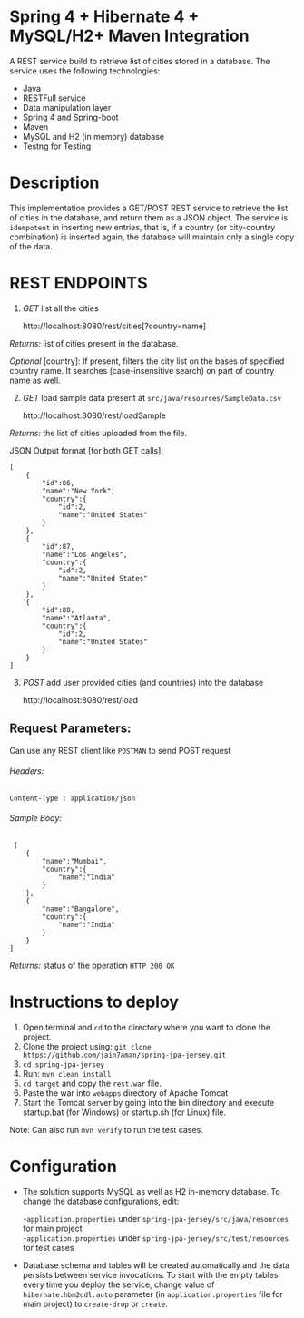 # Spring 4 + Hibernate 4 + MySQL/H2+ Maven Integration
A REST service build to retrieve list of cities stored in a database. The service uses the following technologies: 

- Java
- RESTFull service
- Data manipulation layer
- Spring 4 and Spring-boot
- Maven
- MySQL and H2 (in memory) database 
- Testng for Testing

# Description
This implementation provides a GET/POST REST service to retrieve the list of cities in the database, and return them as a JSON object. 
The service is `idempotent` in inserting new entries, that is, if a country (or city-country combination) is inserted again, the database will maintain only a single copy of the data.

# REST ENDPOINTS

 1. *GET* list all the cities

 	http://localhost:8080/rest/cities[?country=name]

 
 *Returns:* list of cities present in the database. 

 *Optional* [country]: If present, filters the city list on the bases of specified country name. It searches (case-insensitive search) on part of country name as well.

 2. *GET* load sample data present at `src/java/resources/SampleData.csv`

 	http://localhost:8080/rest/loadSample

 *Returns:* the list of cities uploaded from the file.

 JSON Output format [for both GET calls]:


    [
        {
            "id":86,
            "name":"New York",
            "country":{
                "id":2,
                "name":"United States"
            }
        },
        {
            "id":87,
            "name":"Los Angeles",
            "country":{
                "id":2,
                "name":"United States"
            }
        },
        {
            "id":88,
            "name":"Atlanta",
            "country":{
                "id":2,
                "name":"United States"
            }
        }
    ]

3. *POST* add user provided cities (and countries) into the database
 
 	http://localhost:8080/rest/load
 
 ## Request Parameters:
 Can use any REST client like `POSTMAN` to send POST request

 ###### Headers: 

 	Content-Type : application/json

 ###### Sample Body:

     [
        {
            "name":"Mumbai",
            "country":{
                "name":"India"
            }
        },
        {
            "name":"Bangalore",
            "country":{
                "name":"India"
            }
        }
    ]

 *Returns:* status of the operation `HTTP 200 OK`


# Instructions to deploy
1. Open terminal and `cd` to the directory where you want to clone the project.
2. Clone the project using:
	`git clone https://github.com/jain7aman/spring-jpa-jersey.git`
3. `cd spring-jpa-jersey` 
4. Run:
	`mvn clean install`
5. `cd target` and copy the `rest.war` file.
6. Paste the war into `webapps` directory of Apache Tomcat
7. Start the Tomcat server by going into the bin directory and execute startup.bat (for Windows) or startup.sh (for Linux) file.

Note: Can also run `mvn verify` to run the test cases.

# Configuration
- The solution supports MySQL as well as H2 in-memory database. To change the database configurations, edit:

	-`application.properties` under `spring-jpa-jersey/src/java/resources` for main project <br />
	-`application.properties` under `spring-jpa-jersey/src/test/resources` for test cases

- Database schema and tables will be created automatically and the data persists between service invocations. To start with the empty tables every time you deploy the service, change value of `hibernate.hbm2ddl.auto` parameter (in `application.properties` file for main project) to `create-drop` or `create`. 


